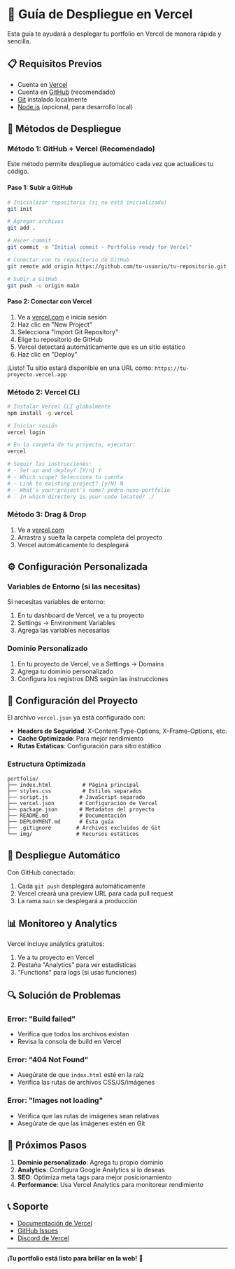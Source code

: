 # 🚀 Guía de Despliegue en Vercel

Esta guía te ayudará a desplegar tu portfolio en Vercel de manera rápida y sencilla.

## 📋 Requisitos Previos

- Cuenta en [Vercel](https://vercel.com)
- Cuenta en [GitHub](https://github.com) (recomendado)
- [Git](https://git-scm.com/) instalado localmente
- [Node.js](https://nodejs.org/) (opcional, para desarrollo local)

## 🚀 Métodos de Despliegue

### Método 1: GitHub + Vercel (Recomendado)

Este método permite despliegue automático cada vez que actualices tu código.

#### Paso 1: Subir a GitHub

```bash
# Inicializar repositorio (si no está inicializado)
git init

# Agregar archivos
git add .

# Hacer commit
git commit -m "Initial commit - Portfolio ready for Vercel"

# Conectar con tu repositorio de GitHub
git remote add origin https://github.com/tu-usuario/tu-repositorio.git

# Subir a GitHub
git push -u origin main
```

#### Paso 2: Conectar con Vercel

1. Ve a [vercel.com](https://vercel.com) e inicia sesión
2. Haz clic en "New Project"
3. Selecciona "Import Git Repository"
4. Elige tu repositorio de GitHub
5. Vercel detectará automáticamente que es un sitio estático
6. Haz clic en "Deploy"

¡Listo! Tu sitio estará disponible en una URL como: `https://tu-proyecto.vercel.app`

### Método 2: Vercel CLI

```bash
# Instalar Vercel CLI globalmente
npm install -g vercel

# Iniciar sesión
vercel login

# En la carpeta de tu proyecto, ejecutar:
vercel

# Seguir las instrucciones:
# - Set up and deploy? [Y/n] Y
# - Which scope? Selecciona tu cuenta
# - Link to existing project? [y/N] N
# - What's your project's name? pedro-nuno-portfolio
# - In which directory is your code located? ./
```

### Método 3: Drag & Drop

1. Ve a [vercel.com](https://vercel.com)
2. Arrastra y suelta la carpeta completa del proyecto
3. Vercel automáticamente lo desplegará

## ⚙️ Configuración Personalizada

### Variables de Entorno (si las necesitas)

Si necesitas variables de entorno:

1. En tu dashboard de Vercel, ve a tu proyecto
2. Settings → Environment Variables
3. Agrega las variables necesarias

### Dominio Personalizado

1. En tu proyecto de Vercel, ve a Settings → Domains
2. Agrega tu dominio personalizado
3. Configura los registros DNS según las instrucciones

## 🔧 Configuración del Proyecto

El archivo `vercel.json` ya está configurado con:

- **Headers de Seguridad**: X-Content-Type-Options, X-Frame-Options, etc.
- **Cache Optimizado**: Para mejor rendimiento
- **Rutas Estáticas**: Configuración para sitio estático

### Estructura Optimizada

```
portfolio/
├── index.html          # Página principal
├── styles.css          # Estilos separados
├── script.js          # JavaScript separado
├── vercel.json        # Configuración de Vercel
├── package.json       # Metadatos del proyecto
├── README.md          # Documentación
├── DEPLOYMENT.md      # Esta guía
├── .gitignore        # Archivos excluidos de Git
└── img/              # Recursos estáticos
```

## 🔄 Despliegue Automático

Con GitHub conectado:

1. Cada `git push` desplegará automáticamente
2. Vercel creará una preview URL para cada pull request
3. La rama `main` se desplegará a producción

## 📊 Monitoreo y Analytics

Vercel incluye analytics gratuitos:

1. Ve a tu proyecto en Vercel
2. Pestaña "Analytics" para ver estadísticas
3. "Functions" para logs (si usas funciones)

## 🔍 Solución de Problemas

### Error: "Build failed"
- Verifica que todos los archivos existan
- Revisa la consola de build en Vercel

### Error: "404 Not Found"
- Asegúrate de que `index.html` esté en la raíz
- Verifica las rutas de archivos CSS/JS/imágenes

### Error: "Images not loading"
- Verifica que las rutas de imágenes sean relativas
- Asegúrate de que las imágenes estén en Git

## 🚀 Próximos Pasos

1. **Dominio personalizado**: Agrega tu propio dominio
2. **Analytics**: Configura Google Analytics si lo deseas
3. **SEO**: Optimiza meta tags para mejor posicionamiento
4. **Performance**: Usa Vercel Analytics para monitorear rendimiento

## 📞 Soporte

- [Documentación de Vercel](https://vercel.com/docs)
- [GitHub Issues](https://github.com/vercel/vercel/issues)
- [Discord de Vercel](https://vercel.com/discord)

---

**¡Tu portfolio está listo para brillar en la web!** 🌟 